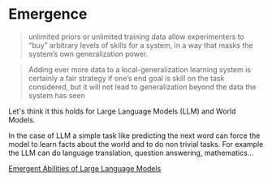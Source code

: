# Emergence

> unlimited priors or unlimited training data allow experimenters to “buy” arbitrary levels of skills for a system, in a way that masks the system’s
own generalization power. 

> Adding ever more data to a local-generalization learning system is certainly a fair strategy if one’s end goal is skill on the task considered, but it will not lead to generalization beyond the data the system has seen

Let's think it this holds for Large Language Models (LLM) and World Models.

In the case of LLM a simple task like predicting the next word can force the model to learn facts about the world and to do non trivial tasks. For example the LLM can do language translation, question answering, mathematics...

[Emergent Abilities of Large Language Models](https://arxiv.org/abs/2206.07682)
